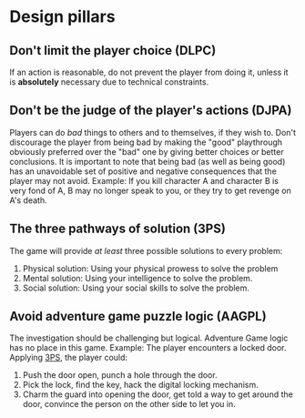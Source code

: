# Design pillars

## Don't limit the player choice (DLPC)

If an action is reasonable, do not prevent the player from doing it, unless it is **absolutely** necessary due to technical constraints.

## Don't be the judge of the player's actions (DJPA)

Players can do *bad* things to others and to themselves, if they wish to. Don't discourage the player from being bad by making the "good" playthrough obviously preferred over the "bad" one by giving better choices or better conclusions. It is important to note that being bad (as well as being good) has an unavoidable set of positive and negative consequences that the player may not avoid. Example: If you kill character A and character B is very fond of A, B may no longer speak to you, or they try to get revenge on A's death.

## The three pathways of solution (3PS)

The game will provide *at least* three possible solutions to every problem:

1. Physical solution: Using your physical prowess to solve the problem
2. Mental solution: Using your intelligence to solve the problem.
3. Social solution: Using your social skills to solve the problem.

## Avoid adventure game puzzle logic (AAGPL)

The investigation should be challenging but logical. Adventure Game logic has no place in this game. Example: The player encounters a locked door. Applying [3PS](#the-three-pathways-of-solution), the player could:

1. Push the door open, punch a hole through the door.
2. Pick the lock, find the key, hack the digital locking mechanism.
3. Charm the guard into opening the door, get told a way to get around the door, convince the person on the other side to let you in.